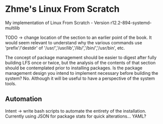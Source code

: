 # Zhme's Linux From Scratch
My implementation of Linux From Scratch - Version r12.2-894-systemd-multilib

TODO -> change location of the <package management> section to an earlier point
of the book. It would seem relevant to understand why the various commands use 
'prefix'/'destdir' of '/usr/','/usr/lib','/lib/','/bin/','/usr/bin', etc.

The concept of package management should be easier to digest after fully building
LFS once or twice, but the analysis of the contents of that section should be
contemplated prior to installing packages. Is the package management design you 
intend to implement necessary before building the system? No. Although it will
be useful to have a perspective of the system tools.

## Automation
Intent -> write bash scripts to automate the entirety of the installation.
Currently using JSON for package stats for quick alterations...
  YAML? 
